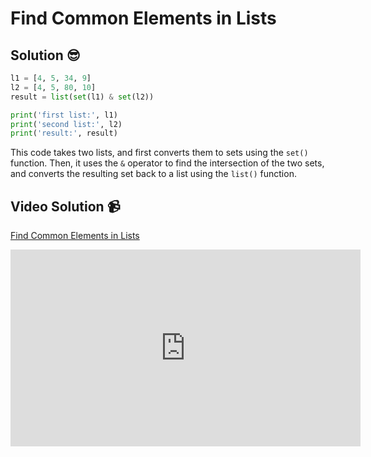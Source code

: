 # Find Common Elements in Lists

## Solution 😎

```python
l1 = [4, 5, 34, 9]
l2 = [4, 5, 80, 10]
result = list(set(l1) & set(l2))

print('first list:', l1)
print('second list:', l2)
print('result:', result)
```

This code takes two lists, and first converts them to sets using the `set()` function. Then, it uses the `&` operator to find the intersection of the two sets, and converts the resulting set back to a list using the `list()` function.

## Video Solution 📹

[Find Common Elements in Lists](https://drive.google.com/file/d/12yzvG84fCMlpN8Rt2kn0LexoCPC84hur/view?usp=sharing)
<iframe width="560" height="315" src="https://www.youtube.com/embed/8JaRKMnMjXA" title="YouTube video player" frameborder="0" allow="accelerometer; autoplay; clipboard-write; encrypted-media; gyroscope; picture-in-picture; web-share" allowfullscreen></iframe>
